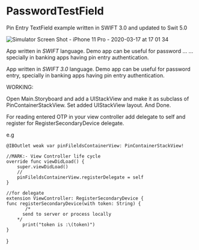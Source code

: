 # PasswordTestField
Pin Entry TextField example written in SWIFT 3.0 and updated to Swit 5.0


![Simulator Screen Shot - iPhone 11 Pro - 2020-03-17 at 17 01 34](https://user-images.githubusercontent.com/2304583/76869467-0a341500-6871-11ea-9147-1dd02692b3fb.png)



App written in *SWIFT* language. Demo app can be useful for password …
…specially in banking apps having pin entry authentication.

App written in *SWIFT 3.0* language. Demo app can be useful for
password entry, specially in banking apps having pin entry
authentication.

WORKING:


Open Main.Storyboard and add a UIStackView and make it as subclass of PinContainerStackView. Set added UIStackView layout. And Done.

For reading entered OTP in your view controller add delegate to self and register for RegisterSecondaryDevice delegate.

e.g

    @IBOutlet weak var pinFileldsContainerView: PinContainerStackView!
    
    //MARK:- View Controller life cycle
    override func viewDidLoad() {
        super.viewDidLoad()
        //
        pinFileldsContainerView.registerDelegate = self
    }
    
    //for delegate
    extension ViewController: RegisterSecondaryDevice {
    func registerSecondaryDevice(with token: String) {
           /*
          send to server or process locally
        */
          print("token is :\(token)")
    }
}






